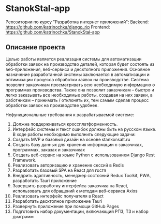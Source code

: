 # StanokStal-app
Репозитории по курсу "Разработка интернет приложений": 
Backend:  https://github.com/katrinochka/django_rip 
Frontend: https://github.com/katrinochka/StanokStal-app

## Описание проекта
Целью работы является реализация системы для автоматизации обработки заявок на производство деталей, которая будет состоять из веб-приложения, веб-сервиса и десктопного приложения. Основное назначение разработанной системы заключается в автоматизации и оптимизации процесса обработки заявок на производстве. Система позволит заказчикам просматривать всю необходимую информацию о программах производства. Также она позволит заказчикам – быстро и легко заказывать все необходимые работы, создавая на них заявки, а работникам – принимать / отклонять их, тем самым сделав процесс обработки заявок на производстве удобнее.

Нефункциональные требования к разрабатываемой системе:
1.	Должна поддерживаться кроссплатформенность.
2.	Интерфейс системы и текст ошибок должны быть на русском языке.
В ходе работы необходимо выполнить следующие задачи:
1.	Создать MVP и базовый дизайн на основе stankonsalt.ru
2.	Создать базу данных для хранения информации о заказчиках, программах, заказах и заказчиках
3.	Создать веб-сервис на языке Python с использованием Django Rest Framework. 
4.	Реализовать авторизацию и хранение сессий в Redis
5.	Разработать базовый SPA на React для гостя
6.	Внедрить адаптивность, менеджер состояний Redux Toolkit, PWА, разработать Tauri приложение
7.	Завершить разработку интерфейса заказчика на React, использовать для обращений к методам веб-сервиса Axios
8.	Реализовать интерфейс получателя в React
9.	Разработать десктопное приложение Tauri
10.	Развернуть приложение при помощи GitHub Pages
11.	Подготовить набор документации, включающий РПЗ, ТЗ и набор диаграмм
